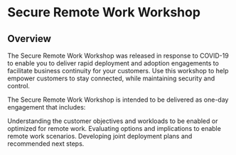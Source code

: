 # Secure Remote Work Workshop

## Overview

The Secure Remote Work Workshop was released in response to COVID-19 to enable you to deliver rapid deployment and adoption engagements to facilitate business continuity for your customers. Use this workshop to help empower customers to stay connected, while maintaining security and control.

The Secure Remote Work Workshop is intended to be delivered as one-day engagement that includes:

Understanding the customer objectives and workloads to be enabled or optimized for remote work.
Evaluating options and implications to enable remote work scenarios.
Developing joint deployment plans and recommended next steps.
